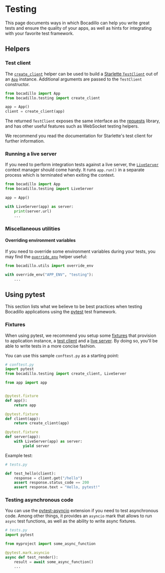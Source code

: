 # Testing

This page documents ways in which Bocadillo can help you write great tests and ensure the quality of your apps, as well as hints for integrating with your favorite test framework.

## Helpers

### Test client

The [`create_client`](/api/testing.md#create-client) helper can be used to build a [Starlette `TestClient`](https://www.starlette.io/testclient/) out of an [`App`](/api/applications.md#App) instance. Additional arguments are passed to the `TestClient` constructor.

[requests]: http://docs.python-requests.org/en/master/

```python
from bocadillo import App
from bocadillo.testing import create_client

app = App()
client = create_client(app)
```

The returned `TestClient` exposes the same interface as the [requests] library, and has other useful features such as WebSocket testing helpers.

We recommend you read the documentation for Starlette's test client for further information.

### Running a live server

If you need to perform integration tests against a live server, the [`LiveServer`](/api/testing.md#liveserver) context manager should come handy. It runs `app.run()` in a separate process which is terminated when exiting the context.

```python
from bocadillo import App
from bocadillo.testing import LiveServer

app = App()

with LiveServer(app) as server:
    print(server.url)
    ...
```

### Miscellaneous utilities

#### Overriding environment variables

If you need to override some environment variables during your tests, you may find the [`override_env`](/api/utils.md#override-env) helper useful:

```python
from bocadillo.utils import override_env

with override_env("APP_ENV", "testing"):
    ...
```

## Using pytest

This section lists what we believe to be best practices when testing Bocadillo applications using the [pytest] test framework.

[pytest]: https://docs.pytest.org

### Fixtures

[fixtures]: https://docs.pytest.org/en/latest/fixture.html

When using pytest, we recommend you setup some [fixtures] that provision to application instance, a [test client](#test-client) and a [live server](#running-a-live-server). By doing so, you'll be able to write tests in a more concise fashion.

You can use this sample `conftest.py` as a starting point:

```python
# conftest.py
import pytest
from bocadillo.testing import create_client, LiveServer

from app import app


@pytest.fixture
def app():
    return app

@pytest.fixture
def client(app):
    return create_client(app)

@pytest.fixture
def server(app):
    with LiveServer(app) as server:
        yield server
```

Example test:

```python
# tests.py

def test_hello(client):
    response = client.get("/hello")
    assert response.status_code == 200
    assert response.text = "Hello, pytest!"
```

### Testing asynchronous code

[pytest-asyncio]: https://github.com/pytest-dev/pytest-asyncio

You can use the [pytest-asyncio] extension if you need to test asynchronous code. Among other things, it provides an `asyncio` mark that allows to run `async` test functions, as well as the ability to write async fixtures.

```python
# tests.py
import pytest

from myproject import some_async_function

@pytest.mark.asyncio
async def test_render():
    result = await some_async_function()
    ...
```

[pytest]: https://pytest.org
[unittest]: https://docs.python.org/3/library/unittest.html
